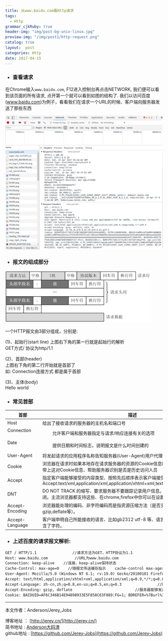 ```yaml
---
title: 从www.baidu.com看Http请求
tags:
  - Http
grammar_cjkRuby: true
header-img: "img/post-bg-unix-linux.jpg"
preview-img: "/img/post1/http-request.png"
catalog: true
layout:  post
categories: Http
date: 2017-04-15
---
```


- ### 查看请求
在Chrome输入`www.baidu.com`, F12进入控制台再点击NETWORK, 我们便可以看到该页面的所有请求, 点开第一个就可以看到如图的结构了. 我们以访问百度(www.baidu.com)为例子，看看我们在请求一个URL的时候、客户端向服务器发送了那些东西

![](/img/post1/http-headers.png)

- ### 报文的组成部分

![](/img/post1/http-request.png)

一个HTTP报文由3部分组成，分别是:

(1)、起始行(start line)  上图右下角的第一行就是起始行的解析 <br>
   GET方式/ 协议为http/1.1

(2)、首部(header) <br>
 上图右下角的第二行开始就是首部了<br>
 如: Connection连接方式 都是属于首部

(3)、主体(body) <br>
Hello world

- ### 常见首部


 首部 | 描述
 -----    | -----
Host | 给出了接收请求的服务器的主机名和端口号
Connection	　　　　|　　	允许客户端和服务器指定与请求/响应连接有关的选项
Date	　　　　　　　|　　  提供日期和时间标志，说明报文是什么时间创建的
User-Agent | 将发起请求的应用程序名称告知服务器(User-Agent)用户代理，其实就是浏览器型号
Cookie | 浏览器在请求时如果本地存在请求服务器的资源的Cookie信息时、则在Request的时候将会带上这对Cookie信息、帮助服务器识别是否是历史访问人员
Accept |指定客户端能够接受的内容类型、按照先后顺序表示客户端接受的先后次序、如上图中的Accept:text/xml,application/xml,application/xhtml+xml,text/html;q=0.9,text/plain;q=0.8.
DNT | DO NOT TRACK 的缩写、要求服务器不要跟踪记录用户信息。为1时表示开启、0时表示关闭。主流浏览器都支持这些、在chrome,firefox中你可以在设置中找到这个设置项。
Accept-Encoding | 浏览器能处理的编码、非字符编码而是指资源压缩方法（是否支持压缩、支持那种类型的压缩gzip,deflate等）。
Accept-Language | 客户端申明自己所能接收的语言、比如gb2312 utf-8 等、语言和字符集的关系是、语言中包含了字符。

- ### 上述百度的请求报文解析:

``` html
GET / HTTP/1.1                //请求方法为GET，HTTP协议为1.1
Host: www.baidu.com            //URL为www.baidu.com
Connection: keep-alive    //连接，keep-alive保持状态
Cache-Control: max-age=0    //随报文传送缓存指示    cache-control max-age>0 时 直接从游览器缓存中 提取 max-age<=0 时 向server 发送http 请求确认 ,该资源是否有修改 有的话 返回200 ,无的话 返回304.
User-Agent: Mozilla/5.0 (Windows NT 6.1; rv:19.0) Gecko/20100101 Firefox/19.0    //用户代理，也就是浏览器了，显示了浏览器的详细信息
Accept: text/html,application/xhtml+xml,application/xml;q=0.9,*/*;q=0.8        //服务器能够发送的文件类型text/html的意思是HTML文本文档类型，后面那些查文档去
Accept-Language: zh-cn,zh;q=0.8,en-us;q=0.5,en;q=0.3                //服务器能够发送的语言 zh-cn为中文，后面那些查文档去
Accept-Encoding: gzip, deflate                            //服务器能够发送的编码格式为gzip，编码格式不符合浏览器会解释不了
Cookie: BAIDUID=AF6C346B14E94898933E5F858C63F889:FG=1; BDREFER=%7Burl%3A%22http%3A//news.baidu.com/%22%2Cword%3A%22%22%7D; H_PS_PSSID=2097_1464_2133_1944_1788    //cookie，服务器存储在客户端的信息，每次请求都会将服务器保存在客户端的cookie一并发送上服务器。

```




----------
本文作者：Anderson/Jerey_Jobs

博客地址   ： [http://jerey.cn/](http://jerey.cn/)<br>
简书地址   :  [Anderson大码渣](http://www.jianshu.com/users/016a5ba708a0/latest_articles)<br>
github地址 :  [https://github.com/Jerey-Jobs](https://github.com/Jerey-Jobs)
